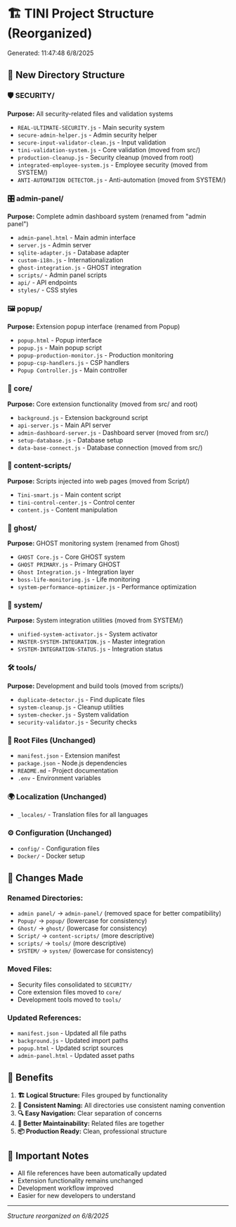 # 🏗️ TINI Project Structure (Reorganized)

Generated: 11:47:48 6/8/2025

## 📁 New Directory Structure

### 🛡️ SECURITY/
**Purpose:** All security-related files and validation systems
- `REAL-ULTIMATE-SECURITY.js` - Main security system
- `secure-admin-helper.js` - Admin security helper
- `secure-input-validator-clean.js` - Input validation
- `tini-validation-system.js` - Core validation (moved from src/)
- `production-cleanup.js` - Security cleanup (moved from root)
- `integrated-employee-system.js` - Employee security (moved from SYSTEM/)
- `ANTI-AUTOMATION DETECTOR.js` - Anti-automation (moved from SYSTEM/)

### 🎛️ admin-panel/
**Purpose:** Complete admin dashboard system (renamed from "admin panel")
- `admin-panel.html` - Main admin interface
- `server.js` - Admin server
- `sqlite-adapter.js` - Database adapter
- `custom-i18n.js` - Internationalization
- `ghost-integration.js` - GHOST integration
- `scripts/` - Admin panel scripts
- `api/` - API endpoints
- `styles/` - CSS styles

### 🖼️ popup/
**Purpose:** Extension popup interface (renamed from Popup)
- `popup.html` - Popup interface
- `popup.js` - Main popup script
- `popup-production-monitor.js` - Production monitoring
- `popup-csp-handlers.js` - CSP handlers
- `Popup Controller.js` - Main controller

### 🔧 core/
**Purpose:** Core extension functionality (moved from src/ and root)
- `background.js` - Extension background script
- `api-server.js` - Main API server
- `admin-dashboard-server.js` - Dashboard server (moved from src/)
- `setup-database.js` - Database setup
- `data-base-connect.js` - Database connection (moved from src/)

### 📜 content-scripts/
**Purpose:** Scripts injected into web pages (moved from Script/)
- `Tini-smart.js` - Main content script
- `tini-control-center.js` - Control center
- `content.js` - Content manipulation

### 👻 ghost/
**Purpose:** GHOST monitoring system (renamed from Ghost)
- `GHOST Core.js` - Core GHOST system
- `GHOST PRIMARY.js` - Primary GHOST
- `Ghost Integration.js` - Integration layer
- `boss-life-monitoring.js` - Life monitoring
- `system-performance-optimizer.js` - Performance optimization

### 🔧 system/
**Purpose:** System integration utilities (moved from SYSTEM/)
- `unified-system-activator.js` - System activator
- `MASTER-SYSTEM-INTEGRATION.js` - Master integration
- `SYSTEM-INTEGRATION-STATUS.js` - Integration status

### 🛠️ tools/
**Purpose:** Development and build tools (moved from scripts/)
- `duplicate-detector.js` - Find duplicate files
- `system-cleanup.js` - Cleanup utilities
- `system-checker.js` - System validation
- `security-validator.js` - Security checks

### 📄 Root Files (Unchanged)
- `manifest.json` - Extension manifest
- `package.json` - Node.js dependencies
- `README.md` - Project documentation
- `.env` - Environment variables

### 🌍 Localization (Unchanged)
- `_locales/` - Translation files for all languages

### ⚙️ Configuration (Unchanged)
- `config/` - Configuration files
- `Docker/` - Docker setup

## 🔄 Changes Made

### Renamed Directories:
- `admin panel/` → `admin-panel/` (removed space for better compatibility)
- `Popup/` → `popup/` (lowercase for consistency)
- `Ghost/` → `ghost/` (lowercase for consistency)
- `Script/` → `content-scripts/` (more descriptive)
- `scripts/` → `tools/` (more descriptive)
- `SYSTEM/` → `system/` (lowercase for consistency)

### Moved Files:
- Security files consolidated to `SECURITY/`
- Core extension files moved to `core/`
- Development tools moved to `tools/`

### Updated References:
- `manifest.json` - Updated all file paths
- `background.js` - Updated import paths
- `popup.html` - Updated script sources
- `admin-panel.html` - Updated asset paths

## 🎯 Benefits

1. **🏗️ Logical Structure:** Files grouped by functionality
2. **📝 Consistent Naming:** All directories use consistent naming convention
3. **🔍 Easy Navigation:** Clear separation of concerns
4. **🚀 Better Maintainability:** Related files are together
5. **📦 Production Ready:** Clean, professional structure

## 🚨 Important Notes

- All file references have been automatically updated
- Extension functionality remains unchanged
- Development workflow improved
- Easier for new developers to understand

---

*Structure reorganized on 6/8/2025*
